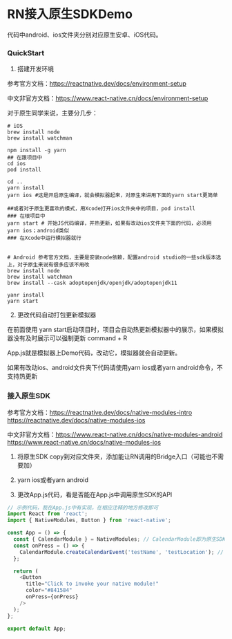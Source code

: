 # RN接入原生SDKDemo

代码中android、ios文件夹分别对应原生安卓、iOS代码。

### QuickStart

1. 搭建开发环境

参考官方文档：https://reactnative.dev/docs/environment-setup

中文非官方文档：https://www.react-native.cn/docs/environment-setup

对于原生同学来说，主要分几步：
```shell
# iOS
brew install node
brew install watchman

npm install -g yarn
## 在跟项目中
cd ios
pod install

cd ..
yarn install
yarn ios #这是开启原生编译，就会模拟器起来，对原生来讲用下面的yarn start更简单

##或者对于原生更喜欢的模式，用Xcode打开ios文件夹中的项目，pod install
### 在根项目中
yarn start # 开始JS代码编译，并热更新，如果有改动ios文件夹下面的代码，必须用 yarn ios；android类似
### 在Xcode中运行模拟器就行


# Android 参考官方文档，主要是安装node依赖，配置android studio的一些sdk版本选上，对于原生来说有很多应该不用改
brew install node
brew install watchman
brew install --cask adoptopenjdk/openjdk/adoptopenjdk11

yanr install
yarn start
```

2. 更改代码自动打包更新模拟器

在前面使用 yarn start启动项目时，项目会自动热更新模拟器中的展示，如果模拟器没有及时展示可以强制更新 command + R

App.js就是模拟器上Demo代码，改动它，模拟器就会自动更新。

如果有改动ios、android文件夹下代码请使用yarn ios或者yarn android命令，不支持热更新
### 接入原生SDK

参考官方文档：https://reactnative.dev/docs/native-modules-intro https://reactnative.dev/docs/native-modules-ios

中文非官方文档：https://www.react-native.cn/docs/native-modules-android https://www.react-native.cn/docs/native-modules-ios

1. 将原生SDK copy到对应文件夹，添加能让RN调用的Bridge入口（可能也不需要加）

2. yarn ios或者yarn android

3. 更改App.js代码，看是否能在App.js中调用原生SDK的API
```js
// 示例代码，我在App.js中有实现，在相应注释的地方修改即可
import React from 'react';
import { NativeModules, Button } from 'react-native';

const App = () => {
  const { CalendarModule } = NativeModules; // CalendarModule即为原生SDK名字
  const onPress = () => {
    CalendarModule.createCalendarEvent('testName', 'testLocation'); // createCalendarEvent为原生SDK里面提供的方法
  };

  return (
    <Button
      title="Click to invoke your native module!"
      color="#841584"
      onPress={onPress}
    />
  );
};

export default App;

```
